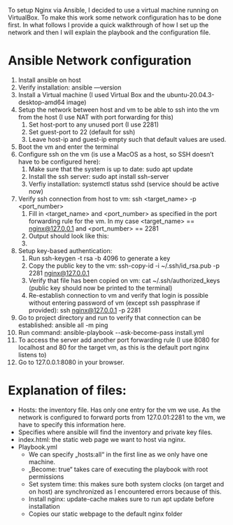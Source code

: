 To setup Nginx via Ansible, I decided to use a virtual machine running on VirtualBox. To make this work some
network configuration has to be done first. In what follows I provide a quick walkthrough of how I set up 
the network and then I will explain the playbook and the configuration file.

# Ansible Network configuration
1. Install ansible on host
2. Verify installation: ansible —version
3. Install a Virtual machine (I used Virtual Box and the ubuntu-20.04.3-desktop-amd64 image)
4. Setup the network between host and vm to be able to ssh into the vm from the host (I use NAT with port forwarding for this)
    1. Set host-port to any unused port (I use 2281) 
    2. Set guest-port to 22 (default for ssh)
    3. Leave host-ip and guest-ip empty such that default values are used.
5. Boot the vm and enter the terminal
6. Configure ssh on the vm (is use a MacOS as a host, so SSH doesn’t have to be configured here): 
    1. Make sure that the system is up to date: sudo apt update
    2. Install the ssh server: sudo apt install ssh-server
    3. Verfiy installation: systemctl status sshd (service should be active now)
7. Verify ssh connection from host to vm: ssh <target_name> -p <port_number> 
    1. Fill in <target_name> and <port_number> as specified in the port forwarding rule for the vm. In my case <target_name> == nginx@127.0.0.1 and <port_number> == 2281
    2. Output should look like this:
    3. 
8. Setup key-based authentication:
    1. Run ssh-keygen -t rsa -b 4096 to generate a key
    2. Copy the public key to the vm: ssh-copy-id -i ~/.ssh/id_rsa.pub -p 2281 nginx@127.0.0.1 
    3. Verify that file has been copied on vm: cat ~/.ssh/authorized_keys (public key should now be printed to the terminal)
    4. Re-establish connection to vm and verify that login is possible without entering password of vm (except ssh passphrase if provided): ssh nginx@127.0.0.1 -p 2281 
9. Go to project directory and run to verify that connection can be established: ansible all -m ping 
10. Run command: ansible-playbook --ask-become-pass install.yml 
11. To access the server add another port forwarding rule (I use 8080 for localhost and 80 for the target vm, as this is the default port nginx listens to) 
12. Go to 127.0.0.1:8080 in your browser.

# Explanation of files:
- Hosts: the inventory file. Has only one entry for the vm we use. As the network is configured to forward ports from 127.0.01:2281 to the vm, we have to specify this information here.
- Specifies where ansible will find the inventory and private key files.
- index.html: the static web page we want to host via nginx.
- Playbook.yml
    - We can specify „hosts:all“ in the first line as we only have one machine.
    - „Become: true“ takes care of executing the playbook with root permissions
    - Set system time: this makes sure both system clocks (on target and on host) are synchronized as I encountered errors because of this.
    - Install nginx: update-cache makes sure to run apt update before installation
    - Copies our static webpage to the default nginx folder
